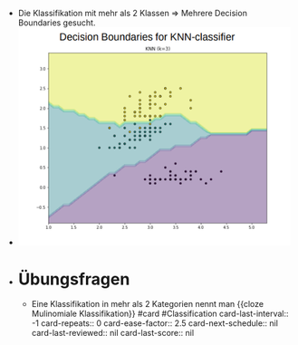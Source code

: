 - Die Klassifikation mit mehr als 2 Klassen => Mehrere Decision Boundaries gesucht.
- ![image.png](../assets/image_1647938277626_0.png)
- # Übungsfragen
	- Eine Klassifikation in mehr als 2 Kategorien nennt man {{cloze Mulinomiale Klassifikation}} #card #Classification
	  card-last-interval:: -1
	  card-repeats:: 0
	  card-ease-factor:: 2.5
	  card-next-schedule:: nil
	  card-last-reviewed:: nil
	  card-last-score:: nil
